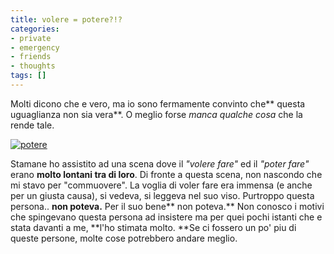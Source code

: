 ```yaml
---
title: volere = potere?!?
categories:
- private
- emergency
- friends
- thoughts
tags: []
---
```

Molti dicono che e vero, ma io sono fermamente convinto che** questa
uguaglianza non sia vera**. O meglio forse _manca qualche cosa_ che la rende
tale.

  
[]({{site.url}}/images/potere.jpg "potere" )

[![potere]({{site.url}}/images/potere.jpg)]({{site.url}}/images/potere.jpg
"potere" )

Stamane ho assistito ad una scena dove il _"volere fare"_ ed il _"poter fare"_
erano **molto lontani tra di loro**. Di fronte a questa scena, non nascondo
che mi stavo per "commuovere". La voglia di voler fare era immensa (e anche
per un giusta causa), si vedeva, si leggeva nel suo viso. Purtroppo questa
persona.. **non poteva.** Per il suo bene** non poteva.** Non conosco i motivi
che spingevano questa persona ad insistere ma per quei pochi istanti che e
stata davanti a me, **l'ho stimata molto. **Se ci fossero un po' piu di queste
persone, molte cose potrebbero andare meglio.

